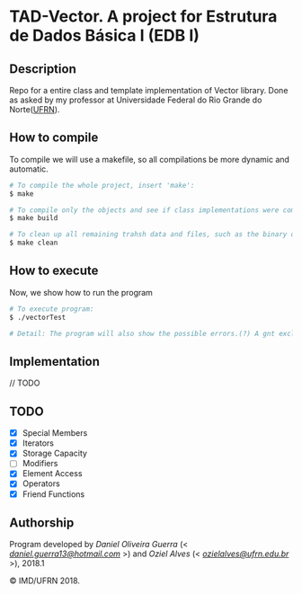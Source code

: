 # TAD-Vector. A project for Estrutura de Dados Básica I (EDB I)

## Description
Repo for a entire class and template implementation of Vector library. Done as asked by my professor at Universidade Federal do Rio Grande do Norte([UFRN](www.ufrn.br)).


## How to compile
To compile we will use a makefile, so all compilations be more dynamic and automatic.
```bash
# To compile the whole project, insert 'make':
$ make

# To compile only the objects and see if class implementations were compiled well, insert 'make build':
$ make build

# To clean up all remaining trahsh data and files, such as the binary ones, insert 'make clean':
$ make clean
```

## How to execute
Now, we show how to run the program
```bash
# To execute program:
$ ./vectorTest

# Detail: The program will also show the possible errors.(?) A gnt exclui isso se não der pra fazer.;-;
```

## Implementation
// TODO


## TODO

- [x] Special Members
- [x] Iterators
- [x] Storage Capacity
- [ ] Modifiers 
- [x] Element Access
- [x] Operators
- [x] Friend Functions

## Authorship

Program developed by _Daniel Oliveira Guerra_ (< *daniel.guerra13@hotmail.com* >) and _Oziel Alves_ (< *ozielalves@ufrn.edu.br* >), 2018.1

&copy; IMD/UFRN 2018.

